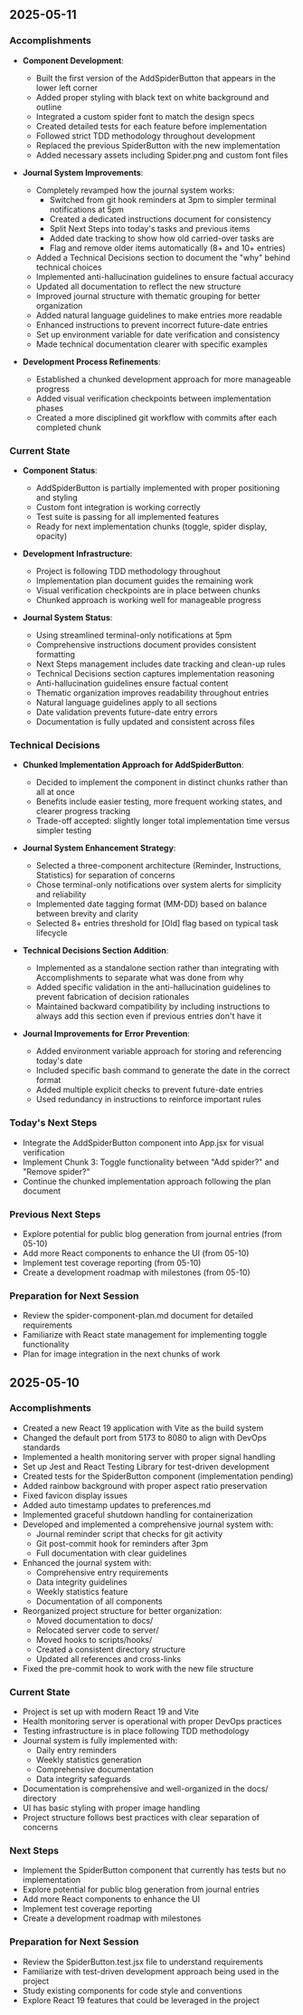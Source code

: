 ## 2025-05-11

### Accomplishments
- **Component Development**:
  - Built the first version of the AddSpiderButton that appears in the lower left corner
  - Added proper styling with black text on white background and outline
  - Integrated a custom spider font to match the design specs
  - Created detailed tests for each feature before implementation
  - Followed strict TDD methodology throughout development
  - Replaced the previous SpiderButton with the new implementation
  - Added necessary assets including Spider.png and custom font files

- **Journal System Improvements**:
  - Completely revamped how the journal system works:
    - Switched from git hook reminders at 3pm to simpler terminal notifications at 5pm
    - Created a dedicated instructions document for consistency
    - Split Next Steps into today's tasks and previous items
    - Added date tracking to show how old carried-over tasks are
    - Flag and remove older items automatically (8+ and 10+ entries)
  - Added a Technical Decisions section to document the "why" behind technical choices
  - Implemented anti-hallucination guidelines to ensure factual accuracy
  - Updated all documentation to reflect the new structure
  - Improved journal structure with thematic grouping for better organization
  - Added natural language guidelines to make entries more readable
  - Enhanced instructions to prevent incorrect future-date entries
  - Set up environment variable for date verification and consistency
  - Made technical documentation clearer with specific examples

- **Development Process Refinements**:
  - Established a chunked development approach for more manageable progress
  - Added visual verification checkpoints between implementation phases
  - Created a more disciplined git workflow with commits after each completed chunk

### Current State
- **Component Status**:
  - AddSpiderButton is partially implemented with proper positioning and styling
  - Custom font integration is working correctly
  - Test suite is passing for all implemented features
  - Ready for next implementation chunks (toggle, spider display, opacity)

- **Development Infrastructure**:
  - Project is following TDD methodology throughout
  - Implementation plan document guides the remaining work
  - Visual verification checkpoints are in place between chunks
  - Chunked approach is working well for manageable progress

- **Journal System Status**:
  - Using streamlined terminal-only notifications at 5pm
  - Comprehensive instructions document provides consistent formatting
  - Next Steps management includes date tracking and clean-up rules
  - Technical Decisions section captures implementation reasoning
  - Anti-hallucination guidelines ensure factual content
  - Thematic organization improves readability throughout entries
  - Natural language guidelines apply to all sections
  - Date validation prevents future-date entry errors
  - Documentation is fully updated and consistent across files

### Technical Decisions
- **Chunked Implementation Approach for AddSpiderButton**:
  - Decided to implement the component in distinct chunks rather than all at once
  - Benefits include easier testing, more frequent working states, and clearer progress tracking
  - Trade-off accepted: slightly longer total implementation time versus simpler testing
  
- **Journal System Enhancement Strategy**:
  - Selected a three-component architecture (Reminder, Instructions, Statistics) for separation of concerns
  - Chose terminal-only notifications over system alerts for simplicity and reliability
  - Implemented date tagging format (MM-DD) based on balance between brevity and clarity
  - Selected 8+ entries threshold for [Old] flag based on typical task lifecycle
  
- **Technical Decisions Section Addition**:
  - Implemented as a standalone section rather than integrating with Accomplishments to separate what was done from why
  - Added specific validation in the anti-hallucination guidelines to prevent fabrication of decision rationales
  - Maintained backward compatibility by including instructions to always add this section even if previous entries don't have it

- **Journal Improvements for Error Prevention**:
  - Added environment variable approach for storing and referencing today's date
  - Included specific bash command to generate the date in the correct format
  - Added multiple explicit checks to prevent future-date entries
  - Used redundancy in instructions to reinforce important rules

### Today's Next Steps
- Integrate the AddSpiderButton component into App.jsx for visual verification
- Implement Chunk 3: Toggle functionality between "Add spider?" and "Remove spider?"
- Continue the chunked implementation approach following the plan document

### Previous Next Steps
- Explore potential for public blog generation from journal entries (from 05-10)
- Add more React components to enhance the UI (from 05-10)
- Implement test coverage reporting (from 05-10)
- Create a development roadmap with milestones (from 05-10)

### Preparation for Next Session
- Review the spider-component-plan.md document for detailed requirements
- Familiarize with React state management for implementing toggle functionality
- Plan for image integration in the next chunks of work

## 2025-05-10

### Accomplishments
- Created a new React 19 application with Vite as the build system
- Changed the default port from 5173 to 8080 to align with DevOps standards
- Implemented a health monitoring server with proper signal handling
- Set up Jest and React Testing Library for test-driven development
- Created tests for the SpiderButton component (implementation pending)
- Added rainbow background with proper aspect ratio preservation
- Fixed favicon display issues
- Added auto timestamp updates to preferences.md
- Implemented graceful shutdown handling for containerization
- Developed and implemented a comprehensive journal system with:
  - Journal reminder script that checks for git activity
  - Git post-commit hook for reminders after 3pm
  - Full documentation with clear guidelines
- Enhanced the journal system with:
  - Comprehensive entry requirements
  - Data integrity guidelines
  - Weekly statistics feature
  - Documentation of all components
- Reorganized project structure for better organization:
  - Moved documentation to docs/
  - Relocated server code to server/
  - Moved hooks to scripts/hooks/
  - Created a consistent directory structure
  - Updated all references and cross-links
- Fixed the pre-commit hook to work with the new file structure

### Current State
- Project is set up with modern React 19 and Vite
- Health monitoring server is operational with proper DevOps practices
- Testing infrastructure is in place following TDD methodology
- Journal system is fully implemented with:
  - Daily entry reminders
  - Weekly statistics generation
  - Comprehensive documentation
  - Data integrity safeguards
- Documentation is comprehensive and well-organized in the docs/ directory
- UI has basic styling with proper image handling
- Project structure follows best practices with clear separation of concerns

### Next Steps
- Implement the SpiderButton component that currently has tests but no implementation
- Explore potential for public blog generation from journal entries
- Add more React components to enhance the UI
- Implement test coverage reporting
- Create a development roadmap with milestones

### Preparation for Next Session
- Review the SpiderButton.test.jsx file to understand requirements
- Familiarize with test-driven development approach being used in the project
- Study existing components for code style and conventions
- Explore React 19 features that could be leveraged in the project 